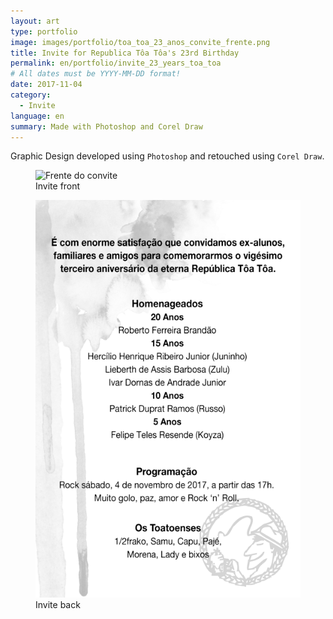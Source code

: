```yaml
---
layout: art
type: portfolio
image: images/portfolio/toa_toa_23_anos_convite_frente.png
title: Invite for Republica Tôa Tôa's 23rd Birthday
permalink: en/portfolio/invite_23_years_toa_toa
# All dates must be YYYY-MM-DD format!
date: 2017-11-04
category:
  - Invite
language: en
summary: Made with Photoshop and Corel Draw
---
```

Graphic Design developed using `Photoshop` and retouched using `Corel Draw`.

<figure>
  <img src="/images/portfolio/toa_toa_23_anos_convite_frente.png" alt="Frente do convite"/>
  <figcaption>Invite front</figcaption>
</figure>

<figure>
  <img src="/images/portfolio/toa_toa_23_anos_convite_tras.png" alt="Parte de trás do convite"/>
  <figcaption>Invite back</figcaption>
</figure>